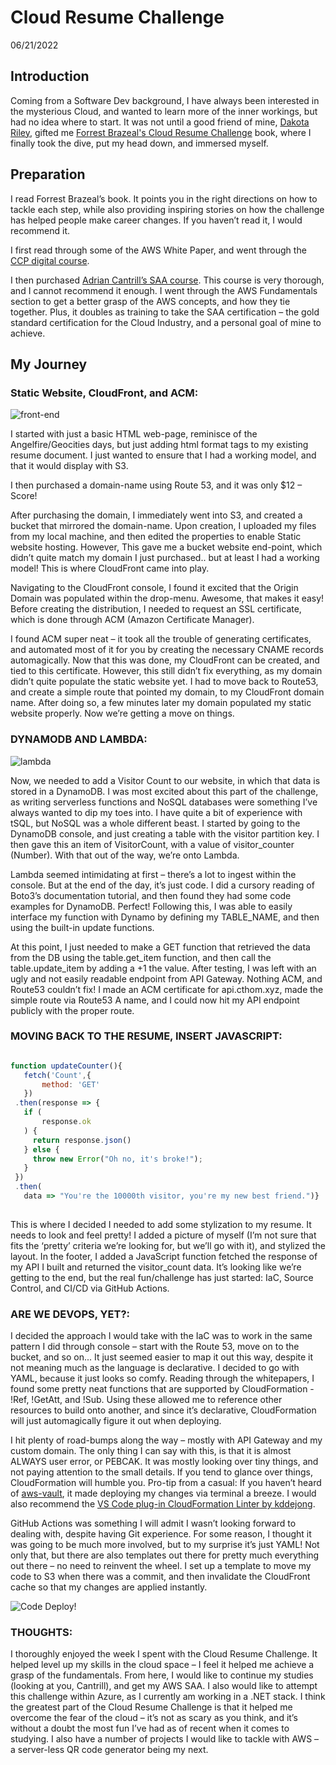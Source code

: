 # Cloud Resume Challenge
06/21/2022

## Introduction

Coming from a Software Dev background, I have always been interested in the mysterious Cloud, and wanted to learn more of the inner workings, but had no idea where to start. It was not until a good friend of mine, [Dakota Riley](https://www.linkedin.com/in/dakota-riley-b48401b7/), gifted me [Forrest Brazeal's Cloud Resume Challenge](https://cloudresumechallenge.dev/) book, where I finally took the dive, put my head down, and immersed myself.

## Preparation
I read Forrest Brazeal’s book. It points you in the right directions on how to tackle each step, while also providing inspiring stories on how the challenge has helped people make career changes. If you haven’t read it, I would recommend it.  

I first read through some of the AWS White Paper, and went through the [CCP digital course](https://aws.amazon.com/training/digital/aws-cloud-practitioner-essentials/).

I then purchased [Adrian Cantrill’s SAA course](https://learn.cantrill.io/p/aws-certified-solutions-architect-associate-saa-c02).
This course is very thorough, and I cannot recommend it enough. I went through the AWS Fundamentals section to get a better grasp of the AWS concepts, and how they tie together. Plus, it doubles as training to take the SAA certification – the gold standard certification for the Cloud Industry, and a personal goal of mine to achieve.

## My Journey

### Static Website, CloudFront, and ACM:

![front-end](https://i.imgur.com/gJc4bqF.gif)

I started with just a basic HTML web-page, reminisce of the Angelfire/Geocities days, but just adding html format tags to my existing resume document. I just wanted to ensure that I had a working model, and that it would display with S3. 

I then purchased a domain-name using Route 53, and it was only $12 – Score!

After purchasing the domain, I immediately went into S3, and created a bucket that mirrored the domain-name. Upon creation, I uploaded my files from my local machine, and then edited the properties to enable Static website hosting. However, This gave me a bucket website end-point, which didn’t quite match my domain I just purchased.. but at least I had a working model!  This is where CloudFront came into play. 

Navigating to the CloudFront console, I found it excited that the Origin Domain was populated within the drop-menu. Awesome, that makes it easy! Before creating the distribution, I needed to request an SSL certificate, which is done through ACM (Amazon Certificate Manager).

I found ACM super neat – it took all the trouble of generating certificates, and automated most of it for you by creating the necessary CNAME records automagically.  Now that this was done, my CloudFront can be created, and tied to this certificate. However, this still didn’t fix everything, as my domain didn’t quite populate the static website yet.  I had to move back to Route53, and create a simple route that pointed my domain, to my CloudFront domain name.  After doing so, a few minutes later my domain populated my static website properly. Now we’re getting a move on things.

### DYNAMODB AND LAMBDA:

![lambda](https://user-images.githubusercontent.com/7934145/174809824-b4a45a64-f8a7-406e-8c88-f20cb2fc9d74.png)

Now, we needed to add a Visitor Count to our website, in which that data is stored in a DynamoDB. I was most excited about this part of the challenge, as writing serverless functions and NoSQL databases were something I’ve always wanted to dip my toes into. I have quite a bit of experience with tSQL, but NoSQL was a whole different beast. I started by going to the DynamoDB console, and just creating a table with the visitor partition key. I then gave this an item of VisitorCount, with a value of visitor_counter (Number). With that out of the way, we’re onto Lambda.

Lambda seemed intimidating at first – there’s a lot to ingest within the console. But at the end of the day, it’s just code. I did a cursory reading of Boto3’s documentation tutorial, and then found they had some code examples for DynamoDB. Perfect! Following this, I was able to easily interface my function with Dynamo by defining my TABLE_NAME, and then using the built-in update functions.

At this point, I just needed to make a GET function that retrieved the data from the DB using the table.get_item function, and then call the table.update_item by adding a +1 the value. 
After testing, I was left with an ugly and not easily readable endpoint from API Gateway. Nothing ACM, and Route53 couldn’t fix! I made an ACM certificate for api.cthom.xyz, made the simple route via Route53 A name, and I could now hit my API endpoint publicly with the proper route.

### MOVING BACK TO THE RESUME, INSERT JAVASCRIPT:
 
 ```javascript 

 function updateCounter(){
    fetch('Count',{
        method: 'GET'
    })
  .then(response => {
    if (
        response.ok
    ) {
      return response.json()
    } else {
      throw new Error("Oh no, it's broke!");
    }
  })
  .then(
	data => "You're the 10000th visitor, you're my new best friend.")}
    
```

This is where I decided I needed to add some stylization to my resume. It needs to look and feel pretty! I added a picture of myself (I’m not sure that fits the ‘pretty’ criteria we’re looking for, but we’ll go with it), and stylized the layout. In the footer, I added a JavaScript function fetched the response of my API I built and returned the visitor_count data. It’s looking like we’re getting to the end, but the real fun/challenge has just started: IaC, Source Control, and CI/CD via GitHub Actions.

### ARE WE DEVOPS, YET?:

I decided the approach I would take with the IaC was to work in the same pattern I did through console – start with the Route 53, move on to the bucket, and so on... It just seemed easier to map it out this way, despite it not meaning much as the language is declarative. I decided to go with YAML, because it just looks so comfy. Reading through the whitepapers, I found some pretty neat functions that are supported by CloudFormation - !Ref, !GetAtt, and !Sub. Using these allowed me to reference other resources to build onto another, and since it’s declarative, CloudFormation will just automagically figure it out when deploying. 

I hit plenty of road-bumps along the way – mostly with API Gateway and my custom domain. The only thing I can say with this, is that it is almost ALWAYS user error, or PEBCAK. It was mostly looking over tiny things, and not paying attention to the small details. If you tend to glance over things, CloudFormation will humble you. 
Pro-tip from a casual: If you haven’t heard of [aws-vault](https://github.com/99designs/aws-vault), it made deploying my changes via terminal a breeze. I would also recommend the [VS Code plug-in CloudFormation Linter by kddejong](https://marketplace.visualstudio.com/items?itemName=kddejong.vscode-cfn-lint).

GitHub Actions was something I will admit I wasn’t looking forward to dealing with, despite having Git experience. For some reason, I thought it was going to be much more involved, but to my surprise it’s just YAML! Not only that, but there are also templates out there for pretty much everything out there – no need to reinvent the wheel. I set up a template to move my code to S3 when there was a commit, and then invalidate the CloudFront cache so that my changes are applied instantly. 

![Code Deploy!](https://user-images.githubusercontent.com/7934145/174810233-18ed8295-94f7-4ea7-b18b-f31133463265.png)


### THOUGHTS:
I thoroughly enjoyed the week I spent with the Cloud Resume Challenge. It helped level up my skills in the cloud space – I feel it helped me achieve a grasp of the fundamentals. From here, I would like to continue my studies (looking at you, Cantrill), and get my AWS SAA. I also would like to attempt this challenge within Azure, as I currently am working in a .NET stack. 
I think the greatest part of the Cloud Resume Challenge is that it helped me overcome the fear of the cloud – it’s not as scary as you think, and it’s without a doubt the most fun I’ve had as of recent when it comes to studying.  I also have a number of projects I would like to tackle with AWS – a server-less QR code generator being my next.
